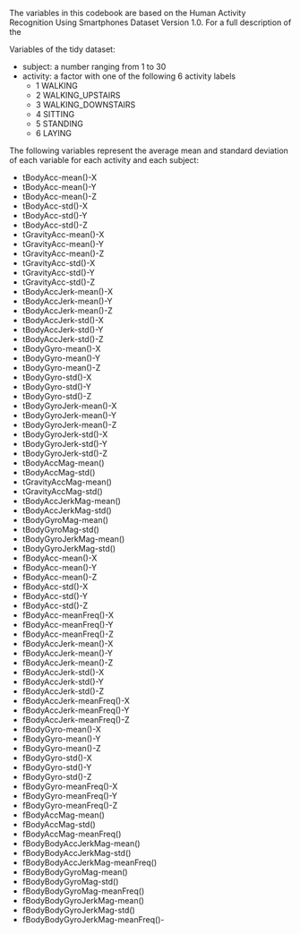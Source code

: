 The variables in this codebook are based on the Human Activity Recognition Using Smartphones Dataset Version 1.0. For a full description of the 

Variables of the tidy dataset:

- subject: a number ranging from 1 to 30
- activity: a factor with one of the following 6 activity labels
    - 1 WALKING
    - 2 WALKING_UPSTAIRS
    - 3 WALKING_DOWNSTAIRS
    - 4 SITTING
    - 5 STANDING
    - 6 LAYING

The following variables represent the average mean and standard deviation of each variable for each activity and each subject:

- tBodyAcc-mean()-X 
- tBodyAcc-mean()-Y 
- tBodyAcc-mean()-Z 
- tBodyAcc-std()-X 
- tBodyAcc-std()-Y 
- tBodyAcc-std()-Z 
- tGravityAcc-mean()-X 
- tGravityAcc-mean()-Y 
- tGravityAcc-mean()-Z 
- tGravityAcc-std()-X 
- tGravityAcc-std()-Y 
- tGravityAcc-std()-Z 
- tBodyAccJerk-mean()-X 
- tBodyAccJerk-mean()-Y 
- tBodyAccJerk-mean()-Z 
- tBodyAccJerk-std()-X 
- tBodyAccJerk-std()-Y 
- tBodyAccJerk-std()-Z 
- tBodyGyro-mean()-X 
- tBodyGyro-mean()-Y 
- tBodyGyro-mean()-Z 
- tBodyGyro-std()-X 
- tBodyGyro-std()-Y 
- tBodyGyro-std()-Z 
- tBodyGyroJerk-mean()-X 
- tBodyGyroJerk-mean()-Y 
- tBodyGyroJerk-mean()-Z 
- tBodyGyroJerk-std()-X 
- tBodyGyroJerk-std()-Y 
- tBodyGyroJerk-std()-Z 
- tBodyAccMag-mean() 
- tBodyAccMag-std() 
- tGravityAccMag-mean() 
- tGravityAccMag-std() 
- tBodyAccJerkMag-mean() 
- tBodyAccJerkMag-std() 
- tBodyGyroMag-mean() 
- tBodyGyroMag-std() 
- tBodyGyroJerkMag-mean() 
- tBodyGyroJerkMag-std() 
- fBodyAcc-mean()-X 
- fBodyAcc-mean()-Y 
- fBodyAcc-mean()-Z 
- fBodyAcc-std()-X 
- fBodyAcc-std()-Y 
- fBodyAcc-std()-Z 
- fBodyAcc-meanFreq()-X 
- fBodyAcc-meanFreq()-Y 
- fBodyAcc-meanFreq()-Z 
- fBodyAccJerk-mean()-X 
- fBodyAccJerk-mean()-Y 
- fBodyAccJerk-mean()-Z 
- fBodyAccJerk-std()-X 
- fBodyAccJerk-std()-Y 
- fBodyAccJerk-std()-Z 
- fBodyAccJerk-meanFreq()-X 
- fBodyAccJerk-meanFreq()-Y 
- fBodyAccJerk-meanFreq()-Z 
- fBodyGyro-mean()-X 
- fBodyGyro-mean()-Y 
- fBodyGyro-mean()-Z 
- fBodyGyro-std()-X 
- fBodyGyro-std()-Y 
- fBodyGyro-std()-Z 
- fBodyGyro-meanFreq()-X 
- fBodyGyro-meanFreq()-Y 
- fBodyGyro-meanFreq()-Z 
- fBodyAccMag-mean() 
- fBodyAccMag-std() 
- fBodyAccMag-meanFreq() 
- fBodyBodyAccJerkMag-mean() 
- fBodyBodyAccJerkMag-std() 
- fBodyBodyAccJerkMag-meanFreq() 
- fBodyBodyGyroMag-mean() 
- fBodyBodyGyroMag-std() 
- fBodyBodyGyroMag-meanFreq() 
- fBodyBodyGyroJerkMag-mean() 
- fBodyBodyGyroJerkMag-std() 
- fBodyBodyGyroJerkMag-meanFreq()- 

